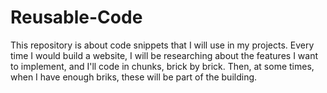 # Reusable-Code
This repository is about code snippets that I will use in my projects.
Every time I would build a website, I will be researching about the features I want to implement, and I'll code in chunks, brick by brick. 
Then, at some times, when I have enough briks, these will be part of the building.
